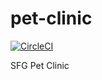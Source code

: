# pet-clinic
[![CircleCI](https://circleci.com/gh/yancancode/pet-clinic.svg?style=svg&circle-token=b00665ac4b6c89a1cdbc5e87d5d305682eb67c96)](https://app.circleci.com/pipelines/github/YanCanCode/pet-clinic)

SFG Pet Clinic
